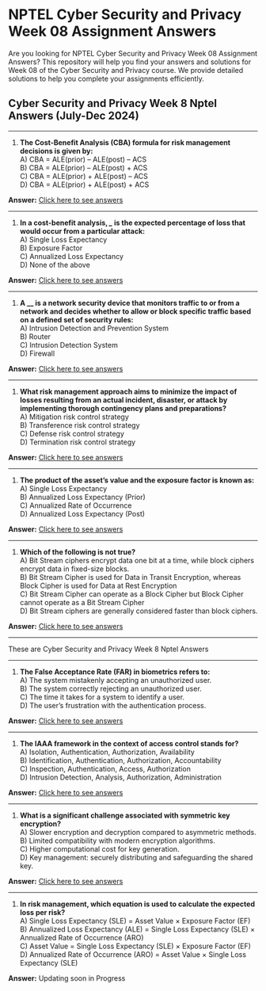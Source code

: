 # NPTEL Cyber Security and Privacy Week 08 Assignment Answers

Are you looking for NPTEL Cyber Security and Privacy Week 08 Assignment Answers? This repository will help you find your answers and solutions for Week 08 of the Cyber Security and Privacy course. We provide detailed solutions to help you complete your assignments efficiently.

## **Cyber Security and Privacy Week 8 Nptel Answers (July-Dec 2024)**

* * *

1. **The Cost-Benefit Analysis (CBA) formula for risk management decisions is given by:**  
A) CBA = ALE(prior) – ALE(post) – ACS  
B) CBA = ALE(prior) – ALE(post) + ACS  
C) CBA = ALE(prior) + ALE(post) – ACS  
D) CBA = ALE(prior) + ALE(post) + ACS

 **Answer:** [Click here to see answers](https://progiez.com/cyber-security-and-privacy-week-8-nptel-answers)

* * *

1. **In a cost-benefit analysis, *\_* is the expected percentage of loss that would occur from a particular attack:**  
A) Single Loss Expectancy  
B) Exposure Factor  
C) Annualized Loss Expectancy  
D) None of the above

 **Answer:** [Click here to see answers](https://progiez.com/cyber-security-and-privacy-week-8-nptel-answers)
* * *

1. **A \_\_ is a network security device that monitors traffic to or from a network and decides whether to allow or block specific traffic based on a defined set of security rules:**  
A) Intrusion Detection and Prevention System  
B) Router  
C) Intrusion Detection System  
D) Firewall

 **Answer:** [Click here to see answers](https://progiez.com/cyber-security-and-privacy-week-8-nptel-answers)

* * *

1. **What risk management approach aims to minimize the impact of losses resulting from an actual incident, disaster, or attack by implementing thorough contingency plans and preparations?**  
A) Mitigation risk control strategy  
B) Transference risk control strategy  
C) Defense risk control strategy  
D) Termination risk control strategy

 **Answer:** [Click here to see answers](https://progiez.com/cyber-security-and-privacy-week-8-nptel-answers)

* * *

1. **The product of the asset’s value and the exposure factor is known as:**  
A) Single Loss Expectancy  
B) Annualized Loss Expectancy (Prior)  
C) Annualized Rate of Occurrence  
D) Annualized Loss Expectancy (Post)

 **Answer:** [Click here to see answers](https://progiez.com/cyber-security-and-privacy-week-8-nptel-answers)

* * *

1. **Which of the following is not true?**  
A) Bit Stream ciphers encrypt data one bit at a time, while block ciphers encrypt data in fixed-size blocks.  
B) Bit Stream Cipher is used for Data in Transit Encryption, whereas Block Cipher is used for Data at Rest Encryption  
C) Bit Stream Cipher can operate as a Block Cipher but Block Cipher cannot operate as a Bit Stream Cipher  
D) Bit Stream ciphers are generally considered faster than block ciphers.

 **Answer:** [Click here to see answers](https://progiez.com/cyber-security-and-privacy-week-8-nptel-answers)

* * *

These are Cyber Security and Privacy Week 8 Nptel Answers

* * *

1. **The False Acceptance Rate (FAR) in biometrics refers to:**  
A) The system mistakenly accepting an unauthorized user.  
B) The system correctly rejecting an unauthorized user.  
C) The time it takes for a system to identify a user.  
D) The user’s frustration with the authentication process.

 **Answer:** [Click here to see answers](https://progiez.com/cyber-security-and-privacy-week-8-nptel-answers)

* * *

1. **The IAAA framework in the context of access control stands for?**  
A) Isolation, Authentication, Authorization, Availability  
B) Identification, Authentication, Authorization, Accountability  
C) Inspection, Authentication, Access, Authorization  
D) Intrusion Detection, Analysis, Authorization, Administration

 **Answer:** [Click here to see answers](https://progiez.com/cyber-security-and-privacy-week-8-nptel-answers)

* * *

1. **What is a significant challenge associated with symmetric key encryption?**  
A) Slower encryption and decryption compared to asymmetric methods.  
B) Limited compatibility with modern encryption algorithms.  
C) Higher computational cost for key generation.  
D) Key management: securely distributing and safeguarding the shared key.

 **Answer:** [Click here to see answers](https://progiez.com/cyber-security-and-privacy-week-8-nptel-answers)

* * *

1. **In risk management, which equation is used to calculate the expected loss per risk?**  
A) Single Loss Expectancy (SLE) = Asset Value × Exposure Factor (EF)  
B) Annualized Loss Expectancy (ALE) = Single Loss Expectancy (SLE) × Annualized Rate of Occurrence (ARO)  
C) Asset Value = Single Loss Expectancy (SLE) × Exposure Factor (EF)  
D) Annualized Rate of Occurrence (ARO) = Asset Value × Single Loss Expectancy (SLE)

**Answer:** Updating soon in Progress
